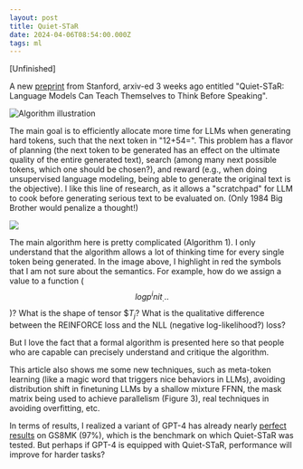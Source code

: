 ```yaml
---
layout: post
title: Quiet-STaR
date: 2024-04-06T08:54:00.000Z
tags: ml
---
```

\[Unfinished]

A new [preprint](http://arxiv.org/abs/2403.09629) from Stanford, arxiv-ed 3 weeks ago entitled "Quiet-STaR: Language Models Can Teach Themselves to Think Before Speaking". 

![](/assets/uploads/screenshot-2024-04-06-at-8.57.50 am.png "Algorithm illustration")

The main goal is to efficiently allocate more time for LLMs when generating hard tokens, such that the next token in "12+54=". This problem has a flavor of planning (the next token to be generated has an effect on the ultimate quality of the entire generated text), search (among many next possible tokens, which one should be chosen?), and reward (e.g., when doing unsupervised language modeling, being able to generate the original text is the objective). I like this line of research, as it allows a "scratchpad" for LLM to cook before generating serious text to be evaluated on. (Only 1984 Big Brother would penalize a thought!)

![](/assets/uploads/screenshot-2024-04-06-at-2.15.45 pm.png)

The main algorithm here is pretty complicated (Algorithm 1). I only understand that the algorithm allows a lot of thinking time for every single token being generated. In the image above, I highlight in red the symbols that I am not sure about the semantics. For example, how do we assign a value to a function ($$log p^init_...$$)? What is the shape of tensor $$T_j$? What is the qualitative difference between the REINFORCE loss and the NLL (negative log-likelihood?) loss?

But I love the fact that a formal algorithm is presented here so that people who are capable can precisely understand and critique the algorithm.

This article also shows me some new techniques, such as meta-token learning (like a magic word that triggers nice behaviors in LLMs), avoiding distribution shift in finetuning LLMs by a shallow mixture FFNN, the mask matrix being used to achieve parallelism (Figure 3), real techniques in avoiding overfitting, etc.

In terms of results, I realized a variant of GPT-4 has already nearly [perfect results](https://paperswithcode.com/sota/arithmetic-reasoning-on-gsm8k) on GS8MK (97%), which is the benchmark on which Quiet-STaR was tested. But perhaps if GPT-4 is equipped with Quiet-STaR, performance will improve for harder tasks?
